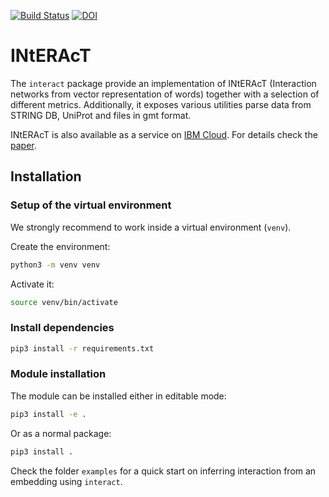 [![Build Status](https://travis-ci.org/drugilsberg/interact.svg?branch=master)](https://travis-ci.org/drugilsberg/interact)
[![DOI](https://zenodo.org/badge/167734956.svg)](https://zenodo.org/badge/latestdoi/167734956)
# INtERAcT

The `interact` package provide an implementation of INtERAcT (Interaction networks from vector representation of words) together with a selection of different metrics. Additionally, it exposes various utilities parse data from STRING DB, UniProt and files in gmt format.

INtERAcT is also available as a service on [IBM Cloud](https://ibm.biz/interact-aas). For details check the [paper](https://arxiv.org/abs/1801.03011).

## Installation

### Setup of the virtual environment

We strongly recommend to work inside a virtual environment (`venv`).

Create the environment:

```sh
python3 -m venv venv
```

Activate it:

```sh
source venv/bin/activate
```

### Install dependencies

```sh
pip3 install -r requirements.txt
```

### Module installation

The module can be installed either in editable mode:

```sh
pip3 install -e .
```

Or as a normal package:

```sh
pip3 install .
```

Check the folder `examples` for a quick start on inferring interaction from an embedding using `interact`.
